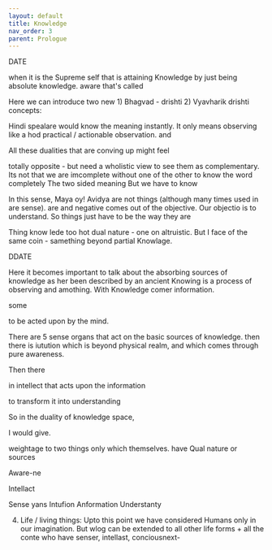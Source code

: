 ```yaml
---
layout: default
title: Knowledge
nav_order: 3
parent: Prologue
---
```




DATE

when it is the Supreme self that is attaining Knowledge by just being absolute knowledge. aware that's called

Here we can introduce two new 1) Bhagvad - drishti 2) Vyavharik drishti concepts:

Hindi spealare would know the meaning instantly. It only means observing like a hod practical / actionable observation. and

All these dualities that are conving up might feel

totally opposite - but need a wholistic view to see them as complementary. Its not that we are imcomplete without one of the other to know the word completely The two sided meaning But we have to know

In this sense, Maya oy! Avidya are not things (although many times used in are sense). are and negative comes out of the objective. Our objectio is to understand. So things just have to be the way they are

Thing know lede too hot dual nature - one on altruistic. But I face of the same coin - samething beyond partial Knowlage.



DDATE

Here it becomes important to talk about the absorbing sources of knowledge as her been described by an ancient Knowing is a process of observing and amothing. With Knowledge comer information.

some

to be acted upon by the mind.

There are 5 sense organs that act on the basic sources of knowledge. then there is iutution which is beyond physical realm, and which comes through pure awareness.

Then there

in intellect that acts upon the information

to transform it into understanding

So in the duality of knowledge space,

I would give.

weightage to two things only which themselves. have Qual nature or sources

Aware-ne

Intellact

Sense yans Intufion Anformation Understanty

4) Life / living things: Upto this point we have considered Humans only in our imagination. But wlog can be extended to all other life forms + all the conte who have senser, intellast, conciousnext-